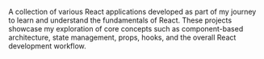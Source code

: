 A collection of various React applications developed as part of my journey to learn and understand the fundamentals of React. These projects showcase my exploration of core concepts such as component-based architecture, state management, props, hooks, and the overall React development workflow.



